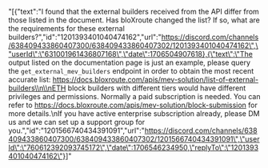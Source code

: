 "[{\"text\":\"I found that the external builders received from the API differ from those listed in the document. Has bloXroute changed the list? If so, what are the requirements for these external builders?\",\"id\":\"1201393401040474162\",\"url\":\"https://discord.com/channels/638409433860407300/638409433860407302/1201393401040474162\",\"userId\":\"631001961436807168\",\"date\":1706504907618},{\"text\":\"The output listed on the documentation page is just an example, please query the `get_external_mev_builders` endpoint in order to obtain the most recent accurate list: https://docs.bloxroute.com/apis/mev-solution/list-of-external-builders\\n\\nETH block builders with different tiers would have different privileges and permissions. Normally a paid subscription is needed. You can refer to https://docs.bloxroute.com/apis/mev-solution/block-submission for more details.\\nIf you have active enterprise subscription already, please DM us and we can set up a support group for you.\",\"id\":\"1201566740434391091\",\"url\":\"https://discord.com/channels/638409433860407300/638409433860407302/1201566740434391091\",\"userId\":\"760612392093745172\",\"date\":1706546234950,\"replyTo\":\"1201393401040474162\"}]"